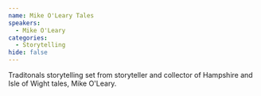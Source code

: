 ```yaml
---
name: Mike O'Leary Tales
speakers:
  - Mike O'Leary
categories:
  - Storytelling
hide: false
---
```


Traditonals storytelling set from storyteller and collector of Hampshire and Isle of Wight tales, Mike O'Leary.